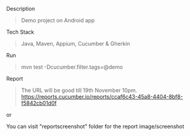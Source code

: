 Description

>Demo project on Android app

Tech Stack

>Java, Maven, Appium, Cucumber & Gherkin 

Run 

> mvn test -Dcucumber.filter.tags=@demo

Report 

> The URL will be good till 19th November 10pm. <br>
> https://reports.cucumber.io/reports/ccaf6c43-45a8-4404-8bf8-f5842cb01d0f 

or 

You can visit "reportscreenshot" folder for the report image/screenshot
<br>


